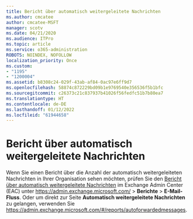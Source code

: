 ```yaml
---
title: Bericht über automatisch weitergeleitete Nachrichten
ms.author: cmcatee
author: cmcatee-MSFT
manager: scotv
ms.date: 04/21/2020
ms.audience: ITPro
ms.topic: article
ms.service: o365-administration
ROBOTS: NOINDEX, NOFOLLOW
localization_priority: Once
ms.custom:
- "1195"
- "1200004"
ms.assetid: b8308c24-029f-43ab-af84-0ac97e6ff9d7
ms.openlocfilehash: 58874c872229bd09b1e9769540e356536f5b1bfc
ms.sourcegitcommit: c26373c21c837937b41026f56fedfc51b7b80ea7
ms.translationtype: HT
ms.contentlocale: de-DE
ms.lasthandoff: 01/12/2022
ms.locfileid: "61944658"
---
```

# <a name="auto-forwarded-messages-report"></a>Bericht über automatisch weitergeleitete Nachrichten

Wenn Sie einen Bericht über die Anzahl der automatisch weitergeleiteten Nachrichten in Ihrer Organisation sehen möchten, prüfen Sie den [Bericht über automatisch weitergeleitete Nachrichten](https://docs.microsoft.com/exchange/monitoring/mail-flow-reports/mfr-auto-forwarded-messages-report) im Exchange Admin Center (EAC) unter <https://admin.exchange.microsoft.com/> \> **Berichte** \> **E-Mail-Fluss**. Oder um direkt zur Seite **Automatisch weitergeleitete Nachrichten** zu gelangen, verwenden Sie <https://admin.exchange.microsoft.com/#/reports/autoforwardedmessages>.
  